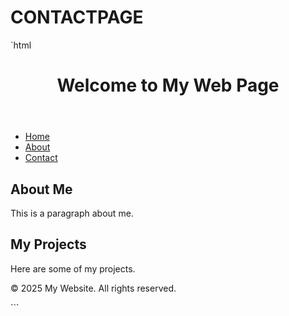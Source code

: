 # CONTACTPAGE
`html
<!DOCTYPE html>
<html lang="en">
<head>
    <meta charset="UTF-8">
    <meta name="viewport" content="width=device-width, initial-scale=1.0">
    <title>Basic Web Page Structure</title>
</head>
<body>
    <header>
        <h1>Welcome to My Web Page</h1>
    </header>
    <nav>
        <ul>
            <li><a href="#">Home</a></li>
            <li><a href="#">About</a></li>
            <li><a href="#">Contact</a></li>
        </ul>
    </nav>
    <main>
        <section>
            <h2>About Me</h2>
            <p>This is a paragraph about me.</p>
        </section>
        <section>
            <h2>My Projects</h2>
            <p>Here are some of my projects.</p>
        </section>
    </main>
    <footer>
        <p>&copy; 2025 My Website. All rights reserved.</p>
    </footer>
</body>
</html>
```
